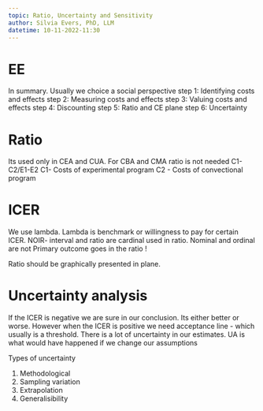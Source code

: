 ```yaml
---
topic: Ratio, Uncertainty and Sensitivity
author: Silvia Evers, PhD, LLM
datetime: 10-11-2022-11:30
---
```


# EE
In summary. Usually we choice a social perspective 
step 1: Identifying costs and effects 
step 2: Measuring costs and effects 
step 3: Valuing costs and effects
step 4: Discounting
step 5: Ratio and CE plane
step 6: Uncertainty 

# Ratio
Its used only in CEA and CUA. For CBA and CMA ratio is not needed
C1-C2/E1-E2
C1- Costs of experimental program
C2 - Costs of convectional program 
# ICER
 We use lambda. Lambda is benchmark or willingness to pay for certain ICER. 
NOIR- interval and ratio are cardinal used in ratio. Nominal and ordinal are not 
Primary outcome goes in the ratio !

Ratio should be graphically presented in plane.
# Uncertainty analysis 
If the ICER is negative we are sure in our conclusion. Its either better or worse. 
However when the ICER is positive we need acceptance line - which usually is a threshold. 
There is a lot of uncertainty in our estimates. UA is what would have happened if we change our assumptions 

Types of uncertainty
1. Methodological      
2. Sampling variation 
3. Extrapolation
4. Generalisibility 